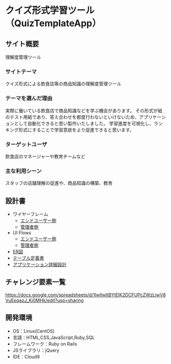 # クイズ形式学習ツール（QuizTemplateApp）

## サイト概要
理解度管理ツール

### サイトテーマ
クイズ形式による飲食店等の商品知識の理解度管理ツール

### テーマを選んだ理由
実際に働いている飲食店で商品知識などを学ぶ機会があります。
その形式が紙のテスト用紙であり、答え合わせを都度行わないといけないため、アプリケーションとして自動化できると思い製作いたしました。
学習進度を可視化し、ランキング形式にすることで学習意欲をより促進できると思います。

### ターゲットユーザ
飲食店のマネージャーや教育チームなど

### 主な利用シーン
スタッフの店舗理解の促進や、商品知識の構築、教育

## 設計書
- ワイヤーフレーム
    - [エンドユーザー側](https://docs.google.com/presentation/d/1OzLFpmpzXDgM4hCzvYUqzFEot72Gd0mifktNJPSh3TY/edit?usp=sharing)
    - [管理者側](https://docs.google.com/presentation/d/1PYMCgLxt_RAWg-ldga9_NK921aoxNsSnbWvFUke7uq8/edit?usp=sharing)
- UI Flows
    - [エンドユーザー側](https://drive.google.com/file/d/1dMgpz0at2ti2O02bj_cry-HMlbV4cE00/view?usp=sharing)
    - [管理者側](https://drive.google.com/file/d/18GXDIDS4ew5d8Bo08sRE58i-xvc7ggbt/view?usp=sharing)
- [ER図](https://app.diagrams.net/#G101-VEWajDF5Os07ogFXGQhSj5vQlW24T)
- [テーブル定義書](https://docs.google.com/spreadsheets/d/1vpu2JEOMfGRNMmJ0IlxvuerfNxHbZy5hgQvVizzXkc0/edit?usp=sharing)
- [アプリケーション詳細設計](https://docs.google.com/spreadsheets/d/10_a5xxnsgidroidpTSMcFmeTdKzugFEN/edit?usp=sharing&ouid=112204990398560162009&rtpof=true&sd=true)

## チャレンジ要素一覧
<https://docs.google.com/spreadsheets/d/1lwIlwItBYlEIK2DCFUPcZWzLjwV8VuEpqazJ_Ki0MHk/edit?usp=sharing>

## 開発環境
- OS：Linux(CentOS)
- 言語：HTML,CSS,JavaScript,Ruby,SQL
- フレームワーク：Ruby on Rails
- JSライブラリ：jQuery
- IDE：Cloud9